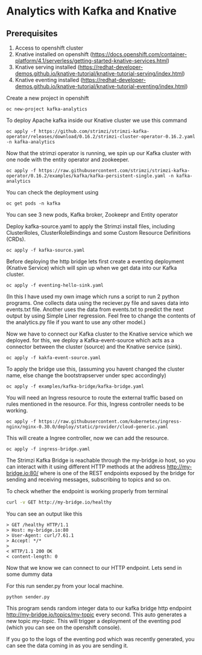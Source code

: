 
# Analytics with Kafka and Knative

## Prerequisites
1. Access to openshift cluster
2. Knative installed on openshift (https://docs.openshift.com/container-platform/4.1/serverless/getting-started-knative-services.html)
3. Knative serving installed (https://redhat-developer-demos.github.io/knative-tutorial/knative-tutorial-serving/index.html)
4. Knative eventing installed (https://redhat-developer-demos.github.io/knative-tutorial/knative-tutorial-eventing/index.html)


Create a new project in openshift

```
oc new-project kafka-analytics
```

To deploy Apache kafka inside our Knative cluster we use this command

```
oc apply -f https://github.com/strimzi/strimzi-kafka-operator/releases/download/0.16.2/strimzi-cluster-operator-0.16.2.yaml -n kafka-analytics
```
Now that the strimzi operator is running, we spin up our Kafka cluster with one node with the entity operator and zookeeper. 
```
oc apply -f https://raw.githubusercontent.com/strimzi/strimzi-kafka-operator/0.16.2/examples/kafka/kafka-persistent-single.yaml -n kafka-analytics
```
You can check the deployment using 
```
oc get pods -n kafka
```
You can see 3 new pods, Kafka broker, Zookeepr and Entity operator

Deploy kafka-source.yaml to apply the Strimzi install files, including ClusterRoles, ClusterRoleBindings and some Custom Resource Definitions (CRDs).
```
oc apply -f kafka-source.yaml
```
Before deploying the http bridge lets first create a eventing deployment (Knative Service) which will spin up when we get data into our Kafka cluster. 

```
oc apply -f eventing-hello-sink.yaml 
```
(In this I have used my own image which runs a script to run 2 python programs. One collects data using the reciever.py file and saves data into events.txt file. Another uses the data from events.txt to predict the next output by using Simple Liner regression. Feel free to change the contents of the analytics.py file if you want to use any other model.)

Now we have to connect our Kafka cluster to the Knative service which we deployed. for this,  we deploy a Kafka-event-source which acts as a connector between the cluster (source) and the Knative service (sink). 
```
oc apply -f kakfa-event-source.yaml
```

To apply the bridge use this, (assuming you havent changed the cluster name, else change the bootstrapserver under spec accordingly)
```
oc apply -f examples/kafka-bridge/kafka-bridge.yaml
```
You will need an Ingress resource to route the external traffic based on rules mentioned in the resource. For this, Ingress controller needs to be working. 
```
oc apply -f https://raw.githubusercontent.com/kubernetes/ingress-nginx/nginx-0.30.0/deploy/static/provider/cloud-generic.yaml
```
This will create a Ingree controller, now we can add the resource. 
```
oc apply -f ingress-bridge.yaml
```
The Strimzi Kafka Bridge is reachable through the my-bridge.io host, so you can interact with it using different HTTP methods at the address http://my-bridge.io:80/<endpoint> where <endpoint> is one of the REST endpoints exposed by the bridge for sending and receiving messages, subscribing to topics and so on.
 
To check whether the endpoint is working properly from terminal
```bash
curl -v GET http://my-bridge.io/healthy
```
You can see an output like this
```
> GET /healthy HTTP/1.1
> Host: my-bridge.io:80
> User-Agent: curl/7.61.1
> Accept: */*
> 
< HTTP/1.1 200 OK
< content-length: 0
```

Now that we know we can connect to our HTTP endpoint. Lets send in some dummy data

For this run sender.py from your local machine. 

```
python sender.py
```
This program sends random integer data to our kafka bridge http endpoint http://my-bridge.io/topics/my-topic every second. This auto generates a new topic *my-topic*. This will trigger a deployment of the eventing pod (which you can see on the openshift console). 

If you go to the logs of the eventing pod which was recently generated, you can see the data coming in as you are sending it. 


